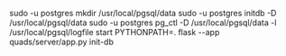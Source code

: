 sudo -u postgres mkdir /usr/local/pgsql/data
sudo -u postgres initdb -D /usr/local/pgsql/data 
sudo -u postgres pg_ctl -D /usr/local/pgsql/data -l /usr/local/pgsql/logfile start
PYTHONPATH=. flask --app quads/server/app.py init-db
